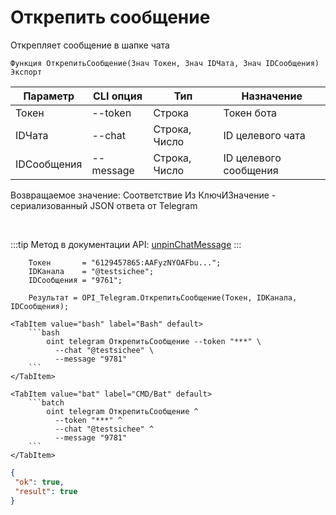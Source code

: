 ﻿---
sidebar_position: 5
---

# Открепить сообщение
 Открепляет сообщение в шапке чата



`Функция ОткрепитьСообщение(Знач Токен, Знач IDЧата, Знач IDСообщения) Экспорт`

  | Параметр | CLI опция | Тип | Назначение |
  |-|-|-|-|
  | Токен | --token | Строка | Токен бота |
  | IDЧата | --chat | Строка, Число | ID целевого чата |
  | IDСообщения | --message | Строка, Число | ID целевого сообщения |

  
  Возвращаемое значение:   Соответствие Из КлючИЗначение - сериализованный JSON ответа от Telegram

<br/>

:::tip
Метод в документации API: [unpinChatMessage](https://core.telegram.org/bots/api#unpinchatmessage)
:::
<br/>


```bsl title="Пример кода"
    Токен       = "6129457865:AAFyzNYOAFbu...";
    IDКанала    = "@testsichee";
    IDСообщения = "9761";

    Результат = OPI_Telegram.ОткрепитьСообщение(Токен, IDКанала, IDСообщения);
```
    

 <Tabs>
  
    <TabItem value="bash" label="Bash" default>
        ```bash
            oint telegram ОткрепитьСообщение --token "***" \
              --chat "@testsichee" \
              --message "9781"
        ```
    </TabItem>
  
    <TabItem value="bat" label="CMD/Bat" default>
        ```batch
            oint telegram ОткрепитьСообщение ^
              --token "***" ^
              --chat "@testsichee" ^
              --message "9781"
        ```
    </TabItem>
</Tabs>


```json title="Результат"
{
 "ok": true,
 "result": true
}
```
